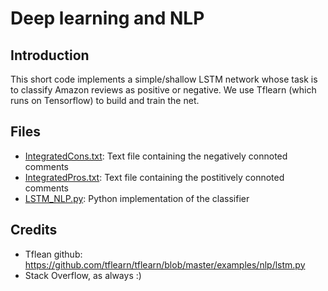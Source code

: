 # Deep learning and NLP

## Introduction 

This short code implements a simple/shallow LSTM network whose task is to classify Amazon reviews as positive or negative.
We use Tflearn (which runs on Tensorflow) to build and train the net. 


## Files

* [IntegratedCons.txt](https://github.com/VinceFab/Sentiment-Analysis-Via-LSTM-Network-/blob/master/IntegratedCons.txt): Text file containing the negatively connoted comments
* [IntegratedPros.txt](https://github.com/VinceFab/Sentiment-Analysis-Via-LSTM-Network-/blob/master/IntegratedPros.txt): Text file containing the postitively connoted comments
* [LSTM_NLP.py](https://github.com/VinceFab/Sentiment-Analysis-Via-LSTM-Network-/blob/master/LSTM_NLP.py): Python implementation of the classifier

## Credits
* Tflean github: https://github.com/tflearn/tflearn/blob/master/examples/nlp/lstm.py
* Stack Overflow, as always :)
